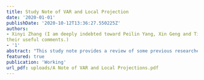 ```yaml
---
title: Study Note of VAR and Local Projection
date: '2020-01-01'
publishDate: '2020-10-12T13:36:27.550225Z'
authors:
- Xinyi Zhang (I am deeply indebted toward Peilin Yang, Xin Geng and Tian Xia from Stanford University and Nankai University for
their useful comments.)
- '1'
abstract: "This study note provides a review of some previous researches on Vector Autoregressions (VARs) and Local Projections (LPs). It gives detail review of the equivalence of these two methods when the data generating process (DGP) follows the VAR process by Jorda (2005), and their approximate equivalence in the scheme under Mollor & Wolf (2021) when the DGP is unknown. Furthermore, this note shows a same empirical example using different data set to re-illustrate some of the key comparisons in their article."
featured: true
publication: 'Working'
url_pdf: uploads/A Note of VAR and Local Projections.pdf
---
```



